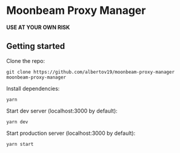 # Moonbeam Proxy Manager

**USE AT YOUR OWN RISK**

## Getting started

Clone the repo:

```
git clone https://github.com/albertov19/moonbeam-proxy-manager
moonbeam-proxy-manager
```

Install dependencies:

```
yarn
```

Start dev server (localhost:3000 by default):

```
yarn dev
```

Start production server (localhost:3000 by default):

```
yarn start
```